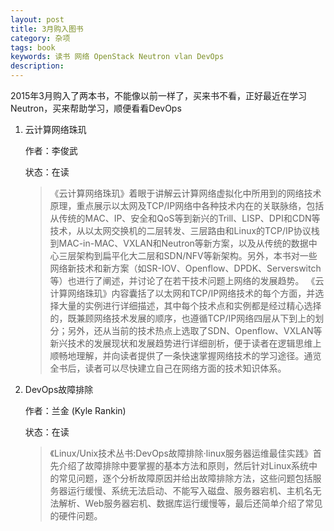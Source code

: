 ```yaml
---
layout: post
title: 3月购入图书
category: 杂项
tags: book
keywords: 读书 网络 OpenStack Neutron vlan DevOps
description: 
---
```


2015年3月购入了两本书，不能像以前一样了，买来书不看，正好最近在学习Neutron，买来帮助学习，顺便看看DevOps

1. 云计算网络珠玑

	作者：李俊武

	状态：在读

	> 《云计算网络珠玑》着眼于讲解云计算网络虚拟化中所用到的网络技术原理，重点展示以太网及TCP/IP网络中各种技术内在的关联脉络，包括从传统的MAC、IP、安全和QoS等到新兴的Trill、LISP、DPI和CDN等技术，从以太网交换机的二层转发、三层路由和Linux的TCP/IP协议栈到MAC-in-MAC、VXLAN和Neutron等新方案，以及从传统的数据中心三层架构到扁平化大二层和SDN/NFV等新架构。另外，本书对一些网络新技术和新方案（如SR-IOV、Openflow、DPDK、Serverswitch等）也进行了阐述，并讨论了在若干技术问题上网络的发展趋势。
	《云计算网络珠玑》内容囊括了以太网和TCP/IP网络技术的每个方面，并选择大量的实例进行详细描述，其中每个技术点和实例都是经过精心选择的，既兼顾网络技术发展的顺序，也遵循TCP/IP网络四层从下到上的划分；另外，还从当前的技术热点上选取了SDN、Openflow、VXLAN等新兴技术的发展现状和发展趋势进行详细剖析，便于读者在逻辑思维上顺畅地理解，并向读者提供了一条快速掌握网络技术的学习途径。通览全书后，读者可以尽快建立自己在网络方面的技术知识体系。

2. DevOps故障排除

	作者：兰金 (Kyle Rankin)

	状态：在读

	> 《Linux/Unix技术丛书:DevOps故障排除·linux服务器运维最佳实践》首先介绍了故障排除中要掌握的基本方法和原则，然后针对Linux系统中的常见问题，逐个分析故障原因并给出故障排除方法，这些问题包括服务器运行缓慢、系统无法启动、不能写入磁盘、服务器宕机、主机名无法解析、Web服务器宕机、数据库运行缓慢等，最后还简单介绍了常见的硬件问题。
